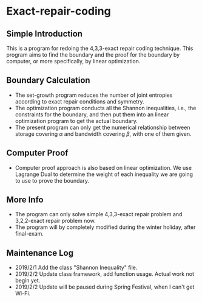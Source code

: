 # Exact-repair-coding

## Simple Introduction

This is a program for redoing the 4,3,3-exact repair coding technique. This program aims to find the boundary and the proof for the boundary by computer, or more specifically, by linear optimization.

## Boundary Calculation

* The set-growth program reduces the number of joint entropies according to exact repair conditions and symmetry. 
* The optimization program conducts all the Shannon inequalities, i.e., the constraints for the boundary, and then put them into an linear optimization program to get the actual boundary.
* The present program can only get the numerical relationship between storage covering $\alpha$ and bandwidth covering $\beta$, with one of them given.

## Computer Proof

* Computer proof approach is also based on linear optimization. We use Lagrange Dual to determine the weight of each inequality we are going to use to prove the boundary.

## More Info

* The program can only solve simple 4,3,3-exact repair problem and 3,2,2-exact repair problem now.
* The program will by completely modified during the winter holiday, after final-exam.

## Maintenance Log

* 2019/2/1 Add the class "Shannon Inequality" file.
* 2019/2/2 Update class framework, add function usage. Actual work not begin yet.
* 2019/2/2 Update will be paused during Spring Festival, when I can't get Wi-Fi.